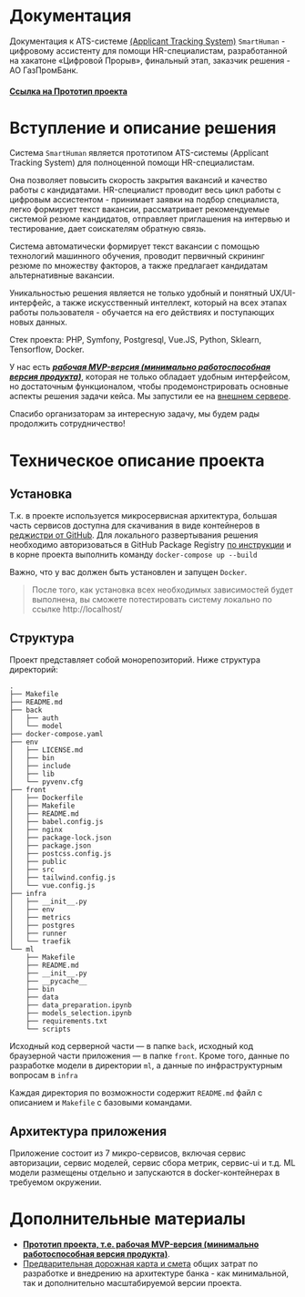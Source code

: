 # Документация
Документация к ATS-системе [(Applicant Tracking System)](https://ru.wikipedia.org/wiki/%D0%A1%D0%B8%D1%81%D1%82%D0%B5%D0%BC%D0%B0_%D1%83%D0%BF%D1%80%D0%B0%D0%B2%D0%BB%D0%B5%D0%BD%D0%B8%D1%8F_%D0%BA%D0%B0%D0%BD%D0%B4%D0%B8%D0%B4%D0%B0%D1%82%D0%B0%D0%BC%D0%B8) `SmartHuman` - цифровому ассистенту для помощи HR-специалистам, разработанной на хакатоне «Цифровой Прорыв», финальный этап, заказчик решения - АО ГазПромБанк.

#### [**Ссылка на Прототип проекта**](http://130.193.46.118)

# Вступление и описание решения

Система `SmartHuman` является прототипом ATS-системы (Applicant Tracking System) для полноценной помощи HR-специалистам.

Она позволяет повысить скорость закрытия вакансий и качество работы с кандидатами. HR-специалист проводит весь цикл работы с цифровым ассистентом - принимает заявки на подбор специалиста, легко формирует текст вакансии, рассматривает рекомендуемые системой резюме кандидатов, отправляет приглашения на интервью и тестирование, дает соискателям обратную связь.

Система автоматически формирует текст вакансии с помощью технологий машинного обучения, проводит первичный скрининг резюме по множеству факторов, а также предлагает кандидатам альтернативные вакансии.

Уникальностью решения является не только удобный и понятный UX/UI-интерфейс, а также искусственный интеллект, который на всех этапах работы пользователя - обучается на его действиях и поступающих новых данных.

Стек проекта: PHP, Symfony, Postgresql, Vue.JS, Python, Sklearn, Tensorflow, Docker.

У нас есть [***рабочая MVP-версия (минимально работоспособная версия продукта)***](http://130.193.46.118), которая не только обладает удобным интерфейсом, но достаточным функционалом, чтобы продемонстрировать основные аспекты решения задачи кейса. Мы запустили ее на [внешнем сервере](http://130.193.46.118).

Спасибо организаторам за интересную задачу, мы будем рады продолжить сотрудничество!

# Техническое описание проекта
## Установка
Т.к. в проекте используется микросервисная архитектура, большая часть сервисов доступна для скачивания в виде контейнеров в [реджистри от GitHub](https://github.com/KusokBanana?tab=packages&repo_name=hackaton-hr).
Для локального развертывания решения необходимо авторизоваться в GitHub Package Registry [по инструкции](https://docs.github.com/en/free-pro-team@latest/packages/using-github-packages-with-your-projects-ecosystem/configuring-docker-for-use-with-github-packages#authenticating-to-github-packages) и в корне проекта выполнить команду `docker-compose up --build`

Важно, что у вас должен быть установлен и запущен `Docker`.

> После того, как установка всех необходимых зависимостей будет выполнена, вы сможете потестировать систему локально по ссылке http://localhost/

## Структура
Проект представляет собой монорепозиторий. Ниже структура директорий:
```
.
├── Makefile
├── README.md
├── back
│   ├── auth
│   └── model
├── docker-compose.yaml
├── env
│   ├── LICENSE.md
│   ├── bin
│   ├── include
│   ├── lib
│   └── pyvenv.cfg
├── front
│   ├── Dockerfile
│   ├── Makefile
│   ├── README.md
│   ├── babel.config.js
│   ├── nginx
│   ├── package-lock.json
│   ├── package.json
│   ├── postcss.config.js
│   ├── public
│   ├── src
│   ├── tailwind.config.js
│   └── vue.config.js
├── infra
│   ├── __init__.py
│   ├── env
│   ├── metrics
│   ├── postgres
│   ├── runner
│   └── traefik
└── ml
    ├── Makefile
    ├── README.md
    ├── __init__.py
    ├── __pycache__
    ├── bin
    ├── data
    ├── data_preparation.ipynb
    ├── models_selection.ipynb
    ├── requirements.txt
    └── scripts
```
Исходный код серверной части — в папке `back`, исходный код браузерной части приложения — в папке `front`. Кроме того, данные по разработке модели в директории `ml`, а данные по инфраструктурным вопросам в `infra`

Каждая директория по возможности содержит `README.md` файл с описанием и `Makefile` с базовыми командами.

## Архитектура приложения
Приложение состоит из 7 микро-сервисов, включая сервис авторизации, сервис моделей, сервис сбора метрик, сервис-ui и  т.д. 
ML модели размещены отдельно и запускаются в docker-контейнерах в требуемом окружении.

# Дополнительные материалы

- [**Прототип проекта, т.е. рабочая MVP-версия (минимально работоспособная версия продукта)**](http://130.193.46.118).
- [Предварительная дорожная карта и смета](https://docs.google.com/spreadsheets/d/1zUvYpD-8AqFN9PVyzifXM-AuFRmsubhW-nvbBfRgReA/edit?usp=sharing) общих затрат по разработке и внедрению на архитектуре банка - как минимальной, так и дополнительно масштабируемой версии проекта.
